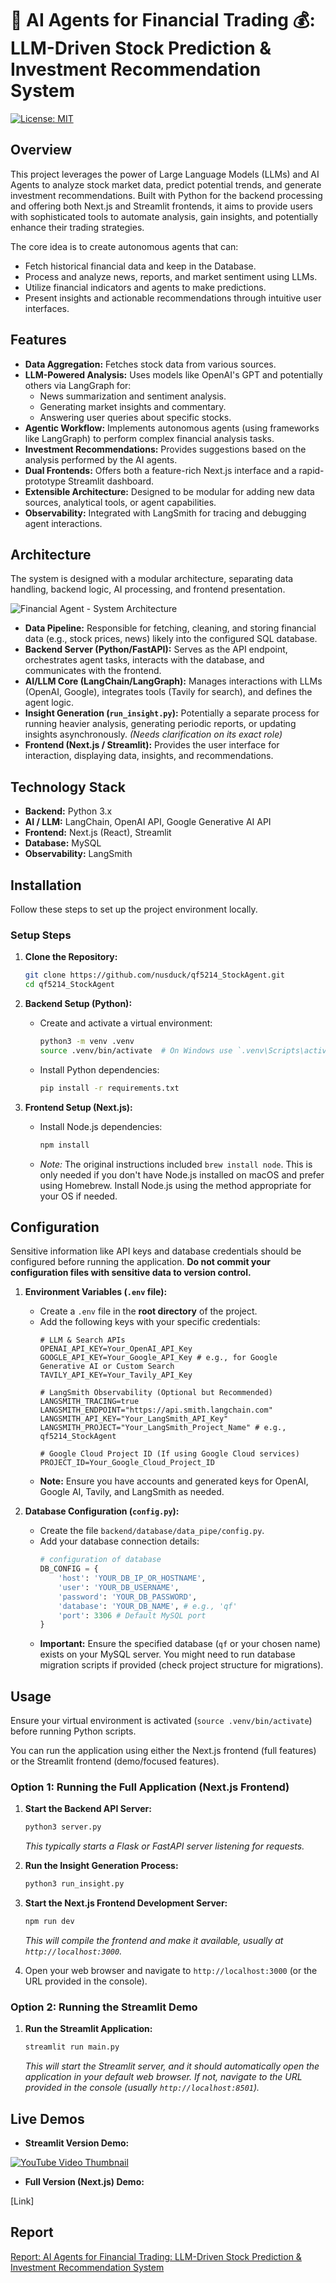 # 🤖 AI Agents for Financial Trading 💰: LLM-Driven Stock Prediction & Investment Recommendation System

[![License: MIT](https://img.shields.io/badge/License-MIT-yellow.svg)](https://opensource.org/licenses/MIT) 

## Overview

This project leverages the power of Large Language Models (LLMs) and AI Agents to analyze stock market data, predict potential trends, and generate investment recommendations. Built with Python for the backend processing and offering both Next.js and Streamlit frontends, it aims to provide users with sophisticated tools to automate analysis, gain insights, and potentially enhance their trading strategies.

The core idea is to create autonomous agents that can:
*   Fetch historical financial data and keep in the Database.
*   Process and analyze news, reports, and market sentiment using LLMs.
*   Utilize financial indicators and agents to make predictions.
*   Present insights and actionable recommendations through intuitive user interfaces.

## Features

*   **Data Aggregation:** Fetches stock data from various sources.
*   **LLM-Powered Analysis:** Uses models like OpenAI's GPT and potentially others via LangGraph for:
    *   News summarization and sentiment analysis.
    *   Generating market insights and commentary.
    *   Answering user queries about specific stocks.
*   **Agentic Workflow:** Implements autonomous agents (using frameworks like LangGraph) to perform complex financial analysis tasks.
*   **Investment Recommendations:** Provides suggestions based on the analysis performed by the AI agents.
*   **Dual Frontends:** Offers both a feature-rich Next.js interface and a rapid-prototype Streamlit dashboard.
*   **Extensible Architecture:** Designed to be modular for adding new data sources, analytical tools, or agent capabilities.
*   **Observability:** Integrated with LangSmith for tracing and debugging agent interactions.

## Architecture

The system is designed with a modular architecture, separating data handling, backend logic, AI processing, and frontend presentation.

![Financial Agent - System Architecture](http://hexo.kygoho.win/upload/uploads/abe99777-1c62-48d1-8a73-ae26ca1a811d.jpg)

*   **Data Pipeline:** Responsible for fetching, cleaning, and storing financial data (e.g., stock prices, news) likely into the configured SQL database.
*   **Backend Server (Python/FastAPI):** Serves as the API endpoint, orchestrates agent tasks, interacts with the database, and communicates with the frontend. 
*   **AI/LLM Core (LangChain/LangGraph):** Manages interactions with LLMs (OpenAI, Google), integrates tools (Tavily for search), and defines the agent logic.
*   **Insight Generation (`run_insight.py`):** Potentially a separate process for running heavier analysis, generating periodic reports, or updating insights asynchronously. *(Needs clarification on its exact role)*
*   **Frontend (Next.js / Streamlit):** Provides the user interface for interaction, displaying data, insights, and recommendations.

## Technology Stack

*   **Backend:** Python 3.x
*   **AI / LLM:** LangChain, OpenAI API, Google Generative AI API
*   **Frontend:** Next.js (React), Streamlit
*   **Database:** MySQL
*   **Observability:** LangSmith

## Installation

Follow these steps to set up the project environment locally.

### Setup Steps

1.  **Clone the Repository:**
    ```bash
    git clone https://github.com/nusduck/qf5214_StockAgent.git
    cd qf5214_StockAgent
    ```

2.  **Backend Setup (Python):**
    *   Create and activate a virtual environment:
        ```bash
        python3 -m venv .venv
        source .venv/bin/activate  # On Windows use `.venv\Scripts\activate`
        ```
    *   Install Python dependencies:
        ```bash
        pip install -r requirements.txt
        ```

3.  **Frontend Setup (Next.js):**
    
    * Install Node.js dependencies:
      ```bash
      npm install
      ```
    * *Note:* The original instructions included `brew install node`. This is only needed if you don't have Node.js installed on macOS and prefer using Homebrew. Install Node.js using the method appropriate for your OS if needed.

## Configuration

Sensitive information like API keys and database credentials should be configured before running the application. **Do not commit your configuration files with sensitive data to version control.**

1.  **Environment Variables (`.env` file):**
    *   Create a `.env` file in the **root directory** of the project.
    *   Add the following keys with your specific credentials:
        ```dotenv
        # LLM & Search APIs
        OPENAI_API_KEY=Your_OpenAI_API_Key
        GOOGLE_API_KEY=Your_Google_API_Key # e.g., for Google Generative AI or Custom Search
        TAVILY_API_KEY=Your_Tavily_API_Key
        
        # LangSmith Observability (Optional but Recommended)
        LANGSMITH_TRACING=true
        LANGSMITH_ENDPOINT="https://api.smith.langchain.com"
        LANGSMITH_API_KEY="Your_LangSmith_API_Key"
        LANGSMITH_PROJECT="Your_LangSmith_Project_Name" # e.g., qf5214_StockAgent
        
        # Google Cloud Project ID (If using Google Cloud services)
        PROJECT_ID=Your_Google_Cloud_Project_ID
        ```
    *   **Note:** Ensure you have accounts and generated keys for OpenAI, Google AI, Tavily, and LangSmith as needed.

2.  **Database Configuration (`config.py`):**
    *   Create the file `backend/database/data_pipe/config.py`.
    *   Add your database connection details:
        ```python
        # configuration of database
        DB_CONFIG = {
            'host': 'YOUR_DB_IP_OR_HOSTNAME',
            'user': 'YOUR_DB_USERNAME',
            'password': 'YOUR_DB_PASSWORD',
            'database': 'YOUR_DB_NAME', # e.g., 'qf'
            'port': 3306 # Default MySQL port
        }
        ```
    *   **Important:** Ensure the specified database (`qf` or your chosen name) exists on your MySQL server. You might need to run database migration scripts if provided (check project structure for migrations).

## Usage

Ensure your virtual environment is activated (`source .venv/bin/activate`) before running Python scripts.

You can run the application using either the Next.js frontend (full features) or the Streamlit frontend (demo/focused features).

### Option 1: Running the Full Application (Next.js Frontend)

1.  **Start the Backend API Server:**
    ```bash
    python3 server.py
    ```
    *This typically starts a Flask or FastAPI server listening for requests.*

2.  **Run the Insight Generation Process:**
    
    ```bash
    python3 run_insight.py
    ```

3.  **Start the Next.js Frontend Development Server:**
    ```bash
    npm run dev
    ```
    *This will compile the frontend and make it available, usually at `http://localhost:3000`.*

4.  Open your web browser and navigate to `http://localhost:3000` (or the URL provided in the console).

### Option 2: Running the Streamlit Demo

1.  **Run the Streamlit Application:**
    ```bash
    streamlit run main.py
    ```
    *This will start the Streamlit server, and it should automatically open the application in your default web browser. If not, navigate to the URL provided in the console (usually `http://localhost:8501`).*

## Live Demos

*   **Streamlit Version Demo:**

[![YouTube Video Thumbnail](https://img.youtube.com/vi/DxNXjJ4Nt1o/0.jpg)](https://youtu.be/DxNXjJ4Nt1o)


*   **Full Version (Next.js) Demo:**

[Link]

## Report
[Report: AI Agents for Financial Trading: LLM-Driven Stock Prediction & Investment Recommendation System](https://docs.google.com/document/d/1SPGfqFTUD2jFCc8QoBfdTBYSThn-5_5UxUJnGSAmSrE/edit?usp=sharing)
